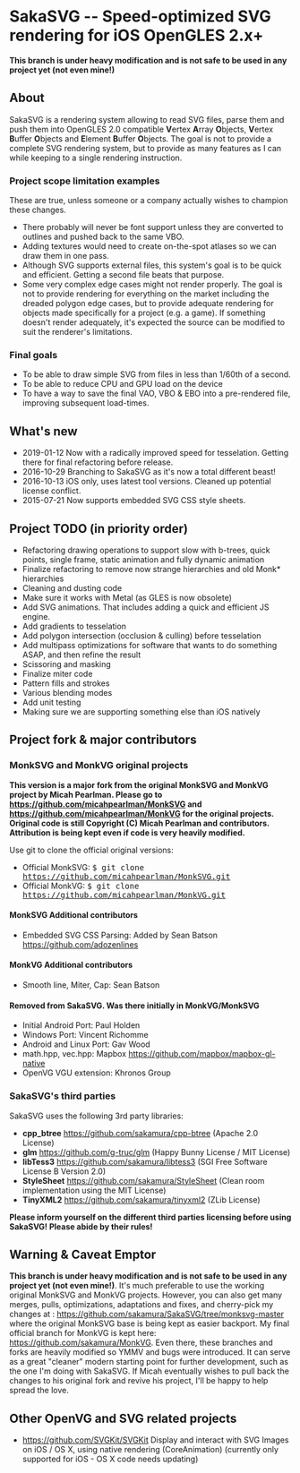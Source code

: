 SakaSVG -- Speed-optimized SVG rendering for iOS OpenGLES 2.x+
==============================================================

__This branch is under heavy modification and is not safe to be used in any project yet (not even mine!)__

## About

SakaSVG is a rendering system allowing to read SVG files, parse them and push them into OpenGLES 2.0 compatible <b>V</b>ertex <b>A</b>rray <b>O</b>bjects, <b>V</b>ertex <b>B</b>uffer <b>O</b>bjects and <b>E</b>lement <b>B</b>uffer <b>O</b>bjects. The goal is not to provide a complete SVG rendering system, but to provide as many features as I can while keeping to a single rendering instruction.

### Project scope limitation examples

These are true, unless someone or a company actually wishes to champion these changes.

- There probably will never be font support unless they are converted to outlines and pushed back to the same VBO.
- Adding textures would need to create on-the-spot atlases so we can draw them in one pass.
- Although SVG supports external files, this system's goal is to be quick and efficient. Getting a second file beats that purpose.
- Some very complex edge cases might not render properly. The goal is not to provide rendering for everything on the market including the dreaded polygon edge cases, but to provide adequate rendering for objects made specifically for a project (e.g. a game). If something doesn't render adequately, it's expected the source can be modified to suit the renderer's limitations.

### Final goals

- To be able to draw simple SVG from files in less than 1/60th of a second.
- To be able to reduce CPU and GPU load on the device
- To have a way to save the final VAO, VBO & EBO into a pre-rendered file, improving subsequent load-times.


## What's new

- 2019-01-12 Now with a radically improved speed for tesselation. Getting there for final refactoring before release.
- 2016-10-29 Branching to SakaSVG as it's now a total different beast!
- 2016-10-13 iOS only, uses latest tool versions. Cleaned up potential license conflict.
- 2015-07-21 Now supports embedded SVG CSS style sheets.


## Project TODO (in priority order)

- Refactoring drawing operations to support slow with b-trees, quick points, single frame, static animation and fully dynamic animation
- Finalize refactoring to remove now strange hierarchies and old Monk* hierarchies
- Cleaning and dusting code
- Make sure it works with Metal (as GLES is now obsolete)
- Add SVG animations. That includes adding a quick and efficient JS engine.
- Add gradients to tesselation
- Add polygon intersection (occlusion & culling) before tesselation
- Add multipass optimizations for software that wants to do something ASAP, and then refine the result
- Scissoring and masking
- Finalize miter code
- Pattern fills and strokes
- Various blending modes
- Add unit testing
- Making sure we are supporting something else than iOS natively


## Project fork & major contributors

### MonkSVG and MonkVG original projects

__This version is a major fork from the original MonkSVG and MonkVG project by Micah Pearlman. Please go to https://github.com/micahpearlman/MonkSVG and https://github.com/micahpearlman/MonkVG for the original projects. Original code is still Copyright (C) Micah Pearlman and contributors. Attribution is being kept even if code is very heavily modified.__

Use git to clone the official original versions:
- Official MonkSVG: <tt>$ git clone https://github.com/micahpearlman/MonkSVG.git</tt>
- Official MonkVG: <tt>$ git clone https://github.com/micahpearlman/MonkVG.git</tt>

#### MonkSVG Additional contributors

- Embedded SVG CSS Parsing: Added by Sean Batson https://github.com/adozenlines

#### MonkVG Additional contributors

- Smooth line, Miter, Cap: Sean Batson

#### Removed from SakaSVG. Was there initially in MonkVG/MonkSVG

- Initial Android Port: Paul Holden
- Windows Port: Vincent Richomme
- Android and Linux Port: Gav Wood
- math.hpp, vec.hpp: Mapbox https://github.com/mapbox/mapbox-gl-native
- OpenVG VGU extension: Khronos Group

### SakaSVG's third parties

SakaSVG uses the following 3rd party libraries:
- __cpp_btree__ https://github.com/sakamura/cpp-btree (Apache 2.0 License)
- __glm__ https://github.com/g-truc/glm (Happy Bunny License / MIT License)
- __libTess3__ https://github.com/sakamura/libtess3 (SGI Free Software License B Version 2.0)
- __StyleSheet__ https://github.com/sakamura/StyleSheet (Clean room implementation using the MIT License)
- __TinyXML2__ https://github.com/sakamura/tinyxml2 (ZLib License)

__Please inform yourself on the different third parties licensing before using SakaSVG! Please abide by their rules!__

## Warning & Caveat Emptor

__This branch is under heavy modification and is not safe to be used in any project yet (not even mine!)__. It's much preferable to use the working original MonkSVG and MonkVG projects. However, you can also get many merges, pulls, optimizations, adaptations and fixes, and cherry-pick my changes at : https://github.com/sakamura/SakaSVG/tree/monksvg-master where the original MonkSVG base is being kept as easier backport. My final official branch for MonkVG is kept here: https://github.com/sakamura/MonkVG. Even there, these branches and forks are heavily modified so YMMV and bugs were introduced. It can serve as a great "cleaner" modern starting point for further development, such as the one I'm doing with SakaSVG. If Micah eventually wishes to pull back the changes to his original fork and revive his project, I'll be happy to help spread the love.

## Other OpenVG and SVG related projects

- https://github.com/SVGKit/SVGKit Display and interact with SVG Images on iOS / OS X, using native rendering (CoreAnimation) (currently only supported for iOS - OS X code needs updating)
